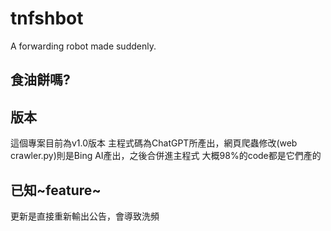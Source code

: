 # tnfshbot
A forwarding robot made suddenly.
## 食油餅嗎?

## 版本
這個專案目前為v1.0版本
主程式碼為ChatGPT所產出，網頁爬蟲修改(web crawler.py)則是Bing AI產出，之後合併進主程式
大概98%的code都是它們產的

## 已知~feature~
更新是直接重新輸出公告，會導致洗頻